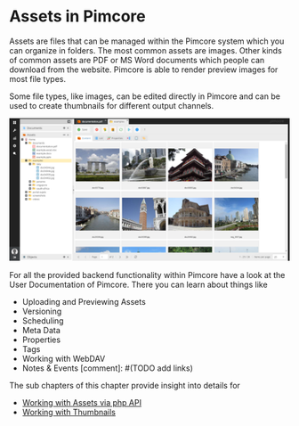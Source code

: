 # Assets in Pimcore

Assets are files that can be managed within the Pimcore system which you can organize in folders. The most common assets 
are images. Other kinds of common assets are PDF or MS Word documents which people can download from the website.
Pimcore is able to render preview images for most file types. 

Some file types, like images, can be edited directly in Pimcore and can be used to create thumbnails for different 
output channels.

![Pimcore Assets](../img/pimcore_assets.png)

For all the provided backend functionality within Pimcore have a look at the User Documentation of Pimcore. There you can
   learn about things like 
   * Uploading and Previewing Assets
   * Versioning
   * Scheduling
   * Meta Data
   * Properties
   * Tags
   * Working with WebDAV
   * Notes & Events
[comment]: #(TODO add links)

The sub chapters of this chapter provide insight into details for
 * [Working with Assets via php API](./01_Working_with_php_API.md) 
 * [Working with Thumbnails](./03_Working_with_Thumbnails/_index.md)
